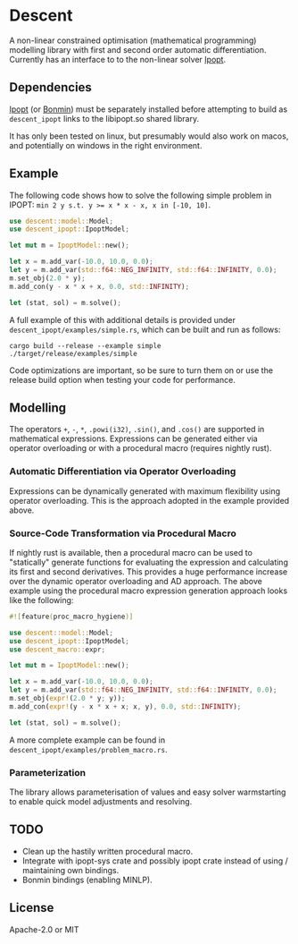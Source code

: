 # Descent

A non-linear constrained optimisation (mathematical programming) modelling
library with first and second order automatic differentiation. Currently
has an interface to to the non-linear solver
[Ipopt](https://projects.coin-or.org/Ipopt).

## Dependencies

[Ipopt](https://projects.coin-or.org/Ipopt) (or
[Bonmin](https://projects.coin-or.org/Bonmin)) must be separately installed
before attempting to build as `descent_ipopt` links to the libipopt.so shared
library.

It has only been tested on linux, but presumably would also work on macos, and
potentially on windows in the right environment.

## Example

The following code shows how to solve the following simple problem in IPOPT:
`min 2 y s.t. y >= x * x - x, x in [-10, 10]`.

```rust
use descent::model::Model;
use descent_ipopt::IpoptModel;

let mut m = IpoptModel::new();

let x = m.add_var(-10.0, 10.0, 0.0);
let y = m.add_var(std::f64::NEG_INFINITY, std::f64::INFINITY, 0.0);
m.set_obj(2.0 * y);
m.add_con(y - x * x + x, 0.0, std::INFINITY);

let (stat, sol) = m.solve();
```

A full example of this with additional details is provided under
`descent_ipopt/examples/simple.rs`, which can be built and run as follows:

```
cargo build --release --example simple
./target/release/examples/simple
```

Code optimizations are important, so be sure to turn them on or use the release
build option when testing your code for performance.

## Modelling

The operators `+`, `-`, `*`, `.powi(i32)`, `.sin()`, and `.cos()` are supported
in mathematical expressions. Expressions can be generated either via operator
overloading or with a procedural macro (requires nightly rust).

### Automatic Differentiation via Operator Overloading

Expressions can be dynamically generated with maximum flexibility using operator
overloading. This is the approach adopted in the example provided above.

### Source-Code Transformation via Procedural Macro

If nightly rust is available, then a procedural macro can be used to "statically"
generate functions for evaluating the expression and calculating its first and
second derivatives. This provides a huge performance increase over the dynamic
operator overloading and AD approach. The above example using the procedural
macro expression generation approach looks like the following:

```rust
#![feature(proc_macro_hygiene)]

use descent::model::Model;
use descent_ipopt::IpoptModel;
use descent_macro::expr;

let mut m = IpoptModel::new();

let x = m.add_var(-10.0, 10.0, 0.0);
let y = m.add_var(std::f64::NEG_INFINITY, std::f64::INFINITY, 0.0);
m.set_obj(expr!(2.0 * y; y));
m.add_con(expr!(y - x * x + x; x, y), 0.0, std::INFINITY);

let (stat, sol) = m.solve();
```

A more complete example can be found in
`descent_ipopt/examples/problem_macro.rs`.

### Parameterization

The library allows parameterisation of values and easy solver warmstarting to
enable quick model adjustments and resolving.

## TODO

- Clean up the hastily written procedural macro.
- Integrate with ipopt-sys crate and possibly ipopt crate instead of using /
  maintaining own bindings.
- Bonmin bindings (enabling MINLP).

## License

Apache-2.0 or MIT
